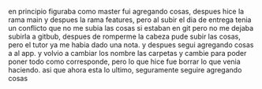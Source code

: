 en principio figuraba como master fui agregando cosas, despues hice la rama main y despues la rama features, pero al subir el dia de entrega tenia un conflicto que no me subia  las cosas si estaban en git pero no me dejaba subirla a gitbub,
despues de romperme la cabeza pude subir las cosas, pero el tutor ya me habia dado una nota. y despues segui agregando cosas a al app.
y volvio a cambiar los nombre las carpetas y cambie para poder poner todo como corresponde, pero lo que hice fue borrar lo que venia haciendo.
asi que ahora esta lo ultimo, seguramente seguire agregando cosas 
